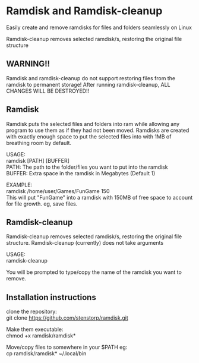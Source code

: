 # Ramdisk and Ramdisk-cleanup
Easily create and remove ramdisks for files and folders seamlessly on Linux

Ramdisk-cleanup removes selected ramdisk/s, restoring the original file structure

## WARNING!!
Ramdisk and ramdisk-cleanup do not support restoring files from the ramdisk to permanent storage! After running ramdisk-cleanup, ALL CHANGES WILL BE DESTROYED!!

## Ramdisk

Ramdisk puts the selected files and folders into ram while allowing any program to use them as if they had not been moved.
Ramdisks are created with exactly enough space to put the selected files into with 1MB of breathing room by default.

USAGE: \
ramdisk [PATH] [BUFFER] \
PATH: The path to the folder/files you want to put into the ramdisk \
BUFFER: Extra space in the ramdisk in Megabytes (Default 1)

EXAMPLE: \
ramdisk /home/user/Games/FunGame 150 \
This will put "FunGame" into a ramdisk with 150MB of free space to account for file growth. eg, save files.


## Ramdisk-cleanup

Ramdisk-cleanup removes selected ramdisk/s, restoring the original file structure.
Ramdisk-cleanup (currently) does not take arguments

USAGE: \
ramdisk-cleanup

You will be prompted to type/copy the name of the ramdisk you want to remove.

## Installation instructions
clone the repository:\
git clone https://github.com/stenstorp/ramdisk.git

Make them executable:\
chmod +x ramdisk/ramdisk*

Move/copy files to somewhere in your $PATH eg:\
cp ramdisk/ramdisk* ~/.local/bin
